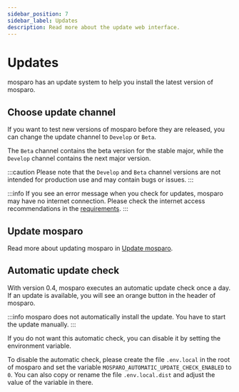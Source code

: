 ```yaml
---
sidebar_position: 7
sidebar_label: Updates
description: Read more about the update web interface.
---
```


# Updates

mosparo has an update system to help you install the latest version of mosparo. 

## Choose update channel

If you want to test new versions of mosparo before they are released, you can change the update channel to `Develop` or `Beta`.

The `Beta` channel contains the beta version for the stable major, while the `Develop` channel contains the next major version.

:::caution
Please note that the `Develop` and `Beta` channel versions are not intended for production use and may contain bugs or issues.
:::

:::info
If you see an error message when you check for updates, mosparo may have no internet connection. Please check the internet access recommendations in the [requirements](../installation/requirements#access-to-the-internet).
:::

## Update mosparo

Read more about updating mosparo in [Update mosparo](../installation/update).

## Automatic update check

With version 0.4, mosparo executes an automatic update check once a day. If an update is available, you will see an orange button in the header of mosparo.

:::info
mosparo does not automatically install the update. You have to start the update manually.
:::

If you do not want this automatic check, you can disable it by setting the environment variable.

To disable the automatic check, please create the file `.env.local` in the root of mosparo and set the variable `MOSPARO_AUTOMATIC_UPDATE_CHECK_ENABLED` to `0`. You can also copy or rename the file `.env.local.dist` and adjust the value of the variable in there.